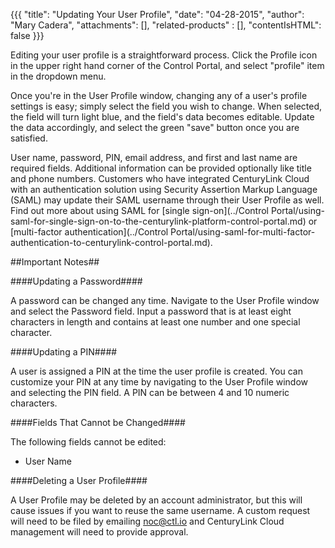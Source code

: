 {{{
  "title": "Updating Your User Profile",
  "date": "04-28-2015",
  "author": "Mary Cadera",
  "attachments": [],
  "related-products" : [],
  "contentIsHTML": false
}}}

Editing your user profile is a straightforward process. Click the Profile icon in the upper right hand corner of the Control Portal, and select "profile" item in the dropdown menu.

Once you're in the User Profile window, changing any of a user's profile settings is easy; simply select the field you wish to change. When selected, the field will turn light blue, and the field's data becomes editable. Update the data accordingly, and select the green "save" button once you are satisfied.

User name, password, PIN, email address, and first and last name are required fields. Additional information can be provided optionally like title and phone numbers. Customers who have integrated CenturyLink Cloud with an authentication solution using Security Assertion Markup Language (SAML) may update their SAML username through their User Profile as well. Find out more about using SAML for [single sign-on](../Control Portal/using-saml-for-single-sign-on-to-the-centurylink-platform-control-portal.md) or [multi-factor authentication](../Control Portal/using-saml-for-multi-factor-authentication-to-centurylink-control-portal.md).  

##Important Notes##

####Updating a Password####

A password can be changed any time. Navigate to the User Profile window and select the Password field. Input a password that is at least eight characters in length and contains at least one number and one special character.


####Updating a PIN####

A user is assigned a PIN at the time the user profile is created. You can customize your PIN at any time by navigating to the User Profile window and selecting the PIN field. A PIN can be between 4 and 10 numeric characters.  

####Fields That Cannot be Changed####

The following fields cannot be edited:

* User Name

####Deleting a User Profile####

A User Profile may be deleted by an account administrator, but this will cause issues if you want to reuse the same username. A custom request will need to be filed by emailing noc@ctl.io and CenturyLink Cloud management will need to provide approval.
